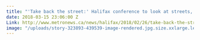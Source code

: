```yaml
---
title: "'Take back the street:' Halifax conference to look at streets, and parks too"
date: 2018-03-15 23:06:00 Z
Link: http://www.metronews.ca/news/halifax/2018/02/26/take-back-the-street-halifax-conference-to-look-at-streets-and-parks-too.html
image: "/uploads/story-323893-439539-image-rendered.jpg.size.xxlarge.letterbox.jpg"
---
```


